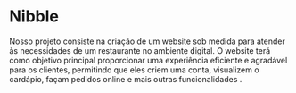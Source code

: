 # Nibble

Nosso projeto consiste na criação de um website sob medida para atender às necessidades de um restaurante no ambiente digital. O website terá como objetivo principal proporcionar uma experiência eficiente e agradável para os clientes, permitindo que eles criem uma conta, visualizem o cardápio, façam pedidos online e mais outras funcionalidades .